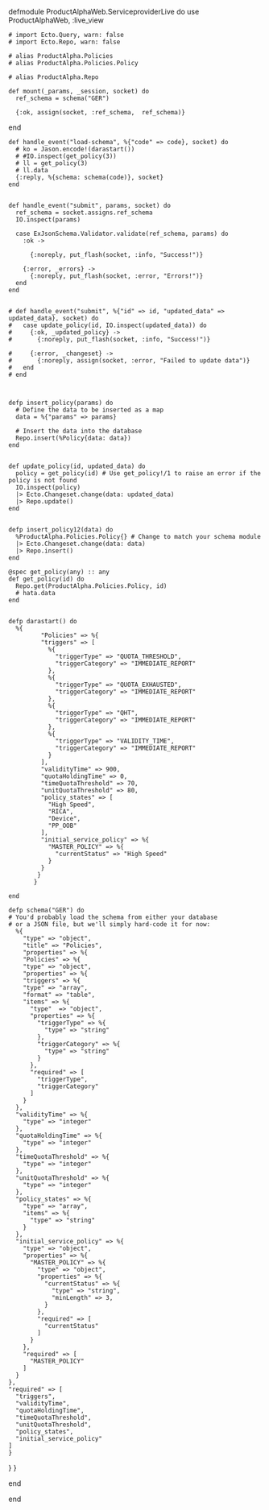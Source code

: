 defmodule ProductAlphaWeb.ServiceproviderLive do
    use ProductAlphaWeb, :live_view
  
    # import Ecto.Query, warn: false
    # import Ecto.Repo, warn: false
  
    # alias ProductAlpha.Policies
    # alias ProductAlpha.Policies.Policy
  
    # alias ProductAlpha.Repo
  
    def mount(_params, _session, socket) do
      ref_schema = schema("GER")
 
      {:ok, assign(socket, :ref_schema,  ref_schema)}
   end
  
    def handle_event("load-schema", %{"code" => code}, socket) do
      # ko = Jason.encode!(darastart())
      # #IO.inspect(get_policy(3))
      # ll = get_policy(3)
      # ll.data
      {:reply, %{schema: schema(code)}, socket}
    end
    
    
    def handle_event("submit", params, socket) do
      ref_schema = socket.assigns.ref_schema
      IO.inspect(params)
 
      case ExJsonSchema.Validator.validate(ref_schema, params) do
        :ok ->
       
          {:noreply, put_flash(socket, :info, "Success!")}
  
        {:error, _errors} ->
          {:noreply, put_flash(socket, :error, "Errors!")}
      end
    end
  
  
    # def handle_event("submit", %{"id" => id, "updated_data" => updated_data}, socket) do
    #   case update_policy(id, IO.inspect(updated_data)) do
    #     {:ok, _updated_policy} ->
    #       {:noreply, put_flash(socket, :info, "Success!")}
  
    #     {:error, _changeset} ->
    #       {:noreply, assign(socket, :error, "Failed to update data")}
    #   end
    # end
  
  
  
    defp insert_policy(params) do
      # Define the data to be inserted as a map
      data = %{"params" => params}
  
      # Insert the data into the database
      Repo.insert(%Policy{data: data})
    end
  
  
    def update_policy(id, updated_data) do
      policy = get_policy(id) # Use get_policy!/1 to raise an error if the policy is not found
      IO.inspect(policy)
      |> Ecto.Changeset.change(data: updated_data)
      |> Repo.update()
    end
  
  
    defp insert_policy12(data) do
      %ProductAlpha.Policies.Policy{} # Change to match your schema module
      |> Ecto.Changeset.change(data: data)
      |> Repo.insert()
    end
  
    @spec get_policy(any) :: any
    def get_policy(id) do
      Repo.get(ProductAlpha.Policies.Policy, id)
      # hata.data
    end
  
  
    defp darastart() do
      %{
             "Policies" => %{
             "triggers" => [
               %{
                 "triggerType" => "QUOTA_THRESHOLD",
                 "triggerCategory" => "IMMEDIATE_REPORT"
               },
               %{
                 "triggerType" => "QUOTA_EXHAUSTED",
                 "triggerCategory" => "IMMEDIATE_REPORT"
               },
               %{
                 "triggerType" => "QHT",
                 "triggerCategory" => "IMMEDIATE_REPORT"
               },
               %{
                 "triggerType" => "VALIDITY_TIME",
                 "triggerCategory" => "IMMEDIATE_REPORT"
               }
             ],
             "validityTime" => 900,
             "quotaHoldingTime" => 0,
             "timeQuotaThreshold" => 70,
             "unitQuotaThreshold" => 80,
             "policy_states" => [
               "High Speed",
               "RICA",
               "Device",
               "PP_OOB"
             ],
             "initial_service_policy" => %{
               "MASTER_POLICY" => %{
                 "currentStatus" => "High Speed"
               }
             }
            }
           }
  
    end
  
    defp schema("GER") do
    # You'd probably load the schema from either your database
    # or a JSON file, but we'll simply hard-code it for now:
      %{
        "type" => "object",
        "title" => "Policies",
        "properties" => %{
        "Policies" => %{
        "type" => "object",
        "properties" => %{
        "triggers" => %{
        "type" => "array",
        "format" => "table",
        "items" => %{
          "type"  => "object",
          "properties" => %{
            "triggerType" => %{
              "type" => "string"
            },
            "triggerCategory" => %{
              "type" => "string"
            }
          },
          "required" => [
            "triggerType",
            "triggerCategory"
          ]
        }
      },
      "validityTime" => %{
        "type" => "integer"
      },
      "quotaHoldingTime" => %{
        "type" => "integer"
      },
      "timeQuotaThreshold" => %{
        "type" => "integer"
      },
      "unitQuotaThreshold" => %{
        "type" => "integer"
      },
      "policy_states" => %{
        "type" => "array",
        "items" => %{
          "type" => "string"
        }
      },
      "initial_service_policy" => %{
        "type" => "object",
        "properties" => %{
          "MASTER_POLICY" => %{
            "type" => "object",
            "properties" => %{
              "currentStatus" => %{
                "type" => "string",
                "minLength" => 3,
              }
            },
            "required" => [
              "currentStatus"
            ]
          }
        },
        "required" => [
          "MASTER_POLICY"
        ]
      }
    },
    "required" => [
      "triggers",
      "validityTime",
      "quotaHoldingTime",
      "timeQuotaThreshold",
      "unitQuotaThreshold",
      "policy_states",
      "initial_service_policy"
    ]
    }
  }
  }
  
  
  
  end
  
  
end